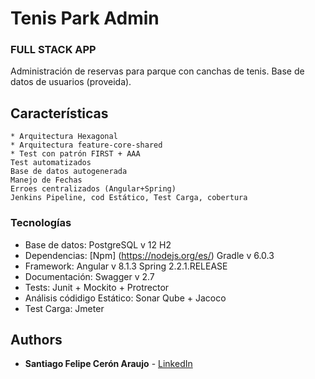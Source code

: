 ﻿# Tenis Park Admin 
### FULL STACK APP

Administración de reservas para parque con canchas de tenis.
Base de datos de usuarios (proveida).

## Características
    * Arquitectura Hexagonal
    * Arquitectura feature-core-shared
    * Test con patrón FIRST + AAA
    Test automatizados
    Base de datos autogenerada
    Manejo de Fechas
    Erroes centralizados (Angular+Spring)
    Jenkins Pipeline, cod Estático, Test Carga, cobertura
 
### Tecnologías

*   Base de datos: PostgreSQL v 12
                    H2
*   Dependencias:   [Npm] (https://nodejs.org/es/)
                    Gradle v 6.0.3
*   Framework:  Angular v 8.1.3
                Spring 2.2.1.RELEASE
*   Documentación:  Swagger v 2.7
*   Tests:  Junit + Mockito + Protrector
*   Análisis códidigo Estático: Sonar Qube +  Jacoco
*   Test Carga: Jmeter

## Authors

*   **Santiago Felipe Cerón Araujo** - [LinkedIn](https://www.linkedin.com/in/santiago-ceron-araujo)
